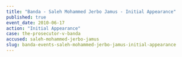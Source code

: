 ```yaml
---
title: "Banda - Saleh Mohammed Jerbo Jamus - Initial Appearance"
published: true
event_date: 2010-06-17
action: "Initial Appearance"
case: the-prosecutor-v-banda
accused: saleh-mohammed-jerbo-jamus
slug: banda-events-saleh-mohammed-jerbo-jamus-initial-appearance
---
```


